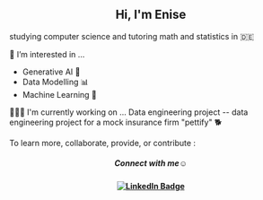 <h2 align="center">Hi, I'm Enise</h2> 

studying computer science and tutoring math and statistics in 🇩🇪

💭 I’m interested in …
- Generative AI 🤖
- Data Modelling 📊
- Machine Learning 🧠

👩🏽‍💻 I'm currently working on …
Data engineering project -- data engineering project for a mock insurance firm "pettify" 🐕

To learn more, collaborate, provide, or contribute :

<h5 align="center">Connect with me☺️</h5>


<h4 align="center"> <div id="badges">
  <a href="https://www.linkedin.com/in/enise-usta-128730a6/">
    <img src="https://img.shields.io/badge/LinkedIn-blue?style=for-the-badge&logo=linkedin&logoColor=white" alt="LinkedIn Badge"/>
  </a>
</div> 
</h4>


